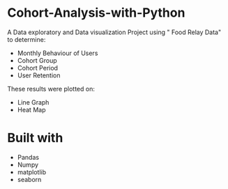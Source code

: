 # Cohort-Analysis-with-Python

A Data exploratory and Data visualization  Project  using  " Food Relay Data" to determine:

- Monthly Behaviour of Users
- Cohort Group
- Cohort Period
- User Retention  


These results were plotted on:
- Line Graph
- Heat Map 

# Built with

- Pandas 
- Numpy
- matplotlib 
- seaborn 
 
 
